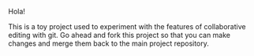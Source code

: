 Hola!

This is a toy project used to experiment with the features of collaborative editing with git. Go ahead and fork this project so that you can make changes and merge them back to the main project repository. 


